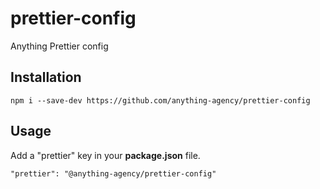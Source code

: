 # prettier-config

Anything Prettier config

## Installation

```
npm i --save-dev https://github.com/anything-agency/prettier-config
```

## Usage

Add a "prettier" key in your **package.json** file.

```
"prettier": "@anything-agency/prettier-config"
```
